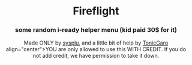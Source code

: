 <h1 align="center">Fireflight</h1>
<h3 align="center">some random i-ready helper menu (kid paid 30$ for it)</h3>
<p align="center">Made ONLY by <a href="https://github.com/sysplu">sysplu</a>, and a little bit of help by <a href="https://github.com/TonicGaro">TonicGaro</a>
</h3> align="center">YOU are only allowed to use this WITH CREDIT. If you do not add credit, we have permission to take it down. </h3>
